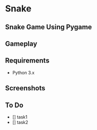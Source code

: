 # Snake
## Snake Game Using Pygame

## Gameplay

## Requirements
* Python 3.x

## Screenshots

## To Do
- [] task1
- [] task2

